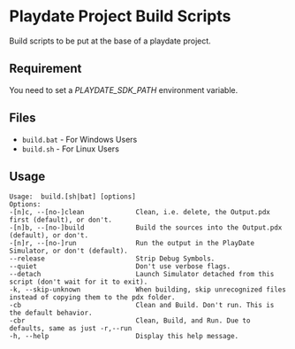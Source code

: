 # Playdate Project Build Scripts
Build scripts to be put at the base of a playdate project.

## Requirement
You need to set a *PLAYDATE_SDK_PATH* environment variable. 

## Files
* `build.bat` - For Windows Users
* `build.sh` - For Linux Users

## Usage 
```
Usage:  build.[sh|bat] [options]
Options:
-[n]c, --[no-]clean             Clean, i.e. delete, the Output.pdx first (default), or don't.
-[n]b, --[no-]build             Build the sources into the Output.pdx (default), or don't.
-[n]r, --[no-]run               Run the output in the PlayDate Simulator, or don't (default).
--release                       Strip Debug Symbols.
--quiet                         Don't use verbose flags.
--detach                        Launch Simulator detached from this script (don't wait for it to exit).
-k, --skip-unknown              When building, skip unrecognized files instead of copying them to the pdx folder.
-cb                             Clean and Build. Don't run. This is the default behavior.
-cbr                            Clean, Build, and Run. Due to defaults, same as just -r,--run
-h, --help                      Display this help message.
```

